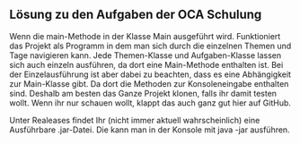 ## Lösung zu den Aufgaben der OCA Schulung

Wenn die main-Methode in der Klasse Main ausgeführt wird. Funktioniert das Projekt als Programm in dem man sich durch die einzelnen Themen und Tage navigieren kann. 
Jede Themen-Klasse und Aufgaben-Klasse lassen sich auch einzeln ausführen, da dort eine Main-Methode enthalten ist.
Bei der Einzelausführung ist aber dabei zu beachten, dass es eine Abhängigkeit zur Main-Klasse gibt. Da dort die Methoden zur Konsoleneingabe enthalten sind. 
Deshalb am besten das Ganze Projekt klonen, falls ihr damit testen wollt. 
Wenn ihr nur schauen wollt, klappt das auch ganz gut hier auf GitHub. 

Unter Realeases findet Ihr (nicht immer aktuell wahrscheinlich) eine Ausführbare .jar-Datei. Die kann man in der Konsole mit java -jar <Jar-Datei> ausführen. 
